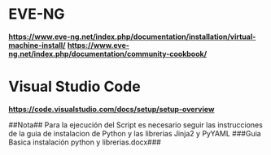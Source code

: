 
# EVE-NG
**https://www.eve-ng.net/index.php/documentation/installation/virtual-machine-install/**
**https://www.eve-ng.net/index.php/documentation/community-cookbook/**

# Visual Studio Code
**https://code.visualstudio.com/docs/setup/setup-overview**


##Nota##
Para la ejecución del Script es necesario seguir las instrucciones de la guia de instalacion de Python y las librerias Jinja2 y PyYAML
###Guia Basica instalación python y librerias.docx###
